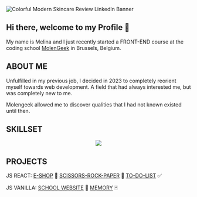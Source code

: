 ![Colorful Modern Skincare Review LinkedIn Banner](https://github.com/Melina1996/Melina1996/assets/150130472/11ae235a-e9b8-4d9a-af43-99aafdd0d956)

<h2>Hi there, welcome to my Profile  🚀 </h2> 

<div align="start">
  
<p>My name is Melina and I just recently started a FRONT-END course at the coding school <a href="https://molengeek.com/">MolenGeek</a> in Brussels, Belgium.</p>

<h2>ABOUT ME</h2> 

<p>Unfulfilled in my previous job, I decided in 2023 to completely reorient myself towards web development. A field that had always interested me, but was completely new to me.</p>

<p>Molengeek allowed me to discover qualities that I had not known existed until then.</p>

<h2 align="start">SKILLSET</h2>

<p align="center">
  <a href="https://skillicons.dev">
    <img src="https://skillicons.dev/icons?i=react,js,html,css,sass,git,ai,notion,figma" />
  </a>
</p>

</div>

<div align="start">

<h2>PROJECTS</h2>

JS REACT: <a href="https://melina1996.github.io/eShopy/">E-SHOP</a> 🍬 <a href="https://melina1996.github.io/SCISSORS-ROCK-PAPER/">SCISSORS-ROCK-PAPER</a> 👊 <a href="https://melina1996.github.io/TO-DO-LIST/">TO-DO-LIST</a>  ✅ 

JS VANILLA: <a href="https://melina1996.github.io/MOLENGEEK/">SCHOOL WEBSITE</a> 💚 <a href="https://melina1996.github.io/MEMORY-GAME/">MEMORY</a> 🃏 

</div>


<!--
**Melina1996/Melina1996** is a ✨ _special_ ✨ repository because its `README.md` (this file) appears on your GitHub profile.

Here are some ideas to get you started:

- 🔭 I’m currently working on ...
- 🌱 I’m currently learning ...
- 👯 I’m looking to collaborate on ...
- 🤔 I’m looking for help with ...
- 💬 Ask me about ...
- 📫 How to reach me: ...
- 😄 Pronouns: ...
- ⚡ Fun fact: ...
-->
